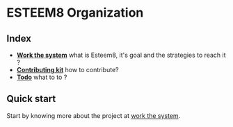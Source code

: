 # ESTEEM8 Organization

## Index

* **[Work the system](https://github.com/esteem8app/esteem8app.github.io/tree/master/docs/work-the-system)** what is Esteem8, it's goal and the strategies to reach it ?
* **[Contributing kit](https://github.com/esteem8app/esteem8app.github.io/tree/master/docs/contributing-kit)** how to contribute?
* **[Todo](https://github.com/esteem8app/esteem8app.github.io/tree/master/docs/todo)** what to to ?

## Quick start

Start by knowing more about the project at [work the system](https://github.com/esteem8app/esteem8app.github.io/tree/master/docs/work-the-system).
